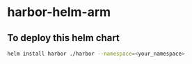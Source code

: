# harbor-helm-arm

## To deploy this helm chart
```sh
helm install harbor ./harbor --namespace=<your_namespace>
```
